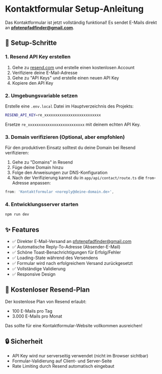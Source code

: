# Kontaktformular Setup-Anleitung

Das Kontaktformular ist jetzt vollständig funktional! Es sendet E-Mails direkt an **pfotenpfadfinder@gmail.com**.

## 🚀 Setup-Schritte

### 1. Resend API Key erstellen

1. Gehe zu [resend.com](https://resend.com) und erstelle einen kostenlosen Account
2. Verifiziere deine E-Mail-Adresse
3. Gehe zu "API Keys" und erstelle einen neuen API Key
4. Kopiere den API Key

### 2. Umgebungsvariable setzen

Erstelle eine `.env.local` Datei im Hauptverzeichnis des Projekts:

```bash
RESEND_API_KEY=re_xxxxxxxxxxxxxxxxxxxxxxxxxx
```

Ersetze `re_xxxxxxxxxxxxxxxxxxxxxxxxxx` mit deinem echten API Key.

### 3. Domain verifizieren (Optional, aber empfohlen)

Für den produktiven Einsatz solltest du deine Domain bei Resend verifizieren:

1. Gehe zu "Domains" in Resend
2. Füge deine Domain hinzu
3. Folge den Anweisungen zur DNS-Konfiguration
4. Nach der Verifizierung kannst du in `app/api/contact/route.ts` die `from`-Adresse anpassen:

```typescript
from: 'Kontaktformular <noreply@deine-domain.de>',
```

### 4. Entwicklungsserver starten

```bash
npm run dev
```

## ✨ Features

- ✅ Direkter E-Mail-Versand an pfotenpfadfinder@gmail.com
- ✅ Automatische Reply-To-Adresse (Absender-E-Mail)
- ✅ Schöne Toast-Benachrichtigungen für Erfolg/Fehler
- ✅ Loading-State während des Versendens
- ✅ Formular wird nach erfolgreichem Versand zurückgesetzt
- ✅ Vollständige Validierung
- ✅ Responsive Design

## 📧 Kostenloser Resend-Plan

Der kostenlose Plan von Resend erlaubt:
- 100 E-Mails pro Tag
- 3.000 E-Mails pro Monat

Das sollte für eine Kontaktformular-Website vollkommen ausreichen!

## 🔒 Sicherheit

- API Key wird nur serverseitig verwendet (nicht im Browser sichtbar)
- Formular-Validierung auf Client- und Server-Seite
- Rate Limiting durch Resend automatisch eingebaut

